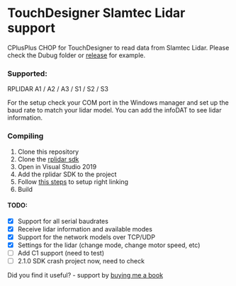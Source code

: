 # TouchDesigner Slamtec Lidar support
CPlusPlus CHOP for TouchDesigner to read data from Slamtec Lidar.
Please check the Dubug folder or [release](https://github.com/Ajasra/SlamtecCHOP/releases) for example.

### Supported:
RPLIDAR A1 / A2 / A3 / S1 / S2 / S3

For the setup check your COM port in the Windows manager and set up the baud rate to match your lidar model.
You can add the infoDAT to see lidar information.

### Compiling
1. Clone this repository
2. Clone the [rplidar sdk](https://github.com/Slamtec/rplidar_sdk)
3. Open in Visual Studio 2019
4. Add the rplidar SDK to the project
5. Follow [this steps](https://github.com/Slamtec/rplidar_sdk/issues/71#issuecomment-1382005055) to setup right linking
6. Build

#### TODO:
- [x] Support for all serial baudrates
- [x] Receive lidar information and available modes
- [x] Support for the network models over TCP/UDP
- [x] Settings for the lidar (change mode, change motor speed, etc)
- [ ] Add C1 support (need to test)
- [ ] 2.1.0 SDK crash project now, need to check

Did you find it useful? - support by [buying me a book](https://www.buymeacoffee.com/vasilyonl)
